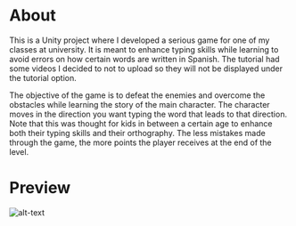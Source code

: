 # About
This is a Unity project where I developed a serious game for one of my classes at university. It is meant to enhance typing skills while learning to avoid errors on how certain words are written in Spanish.
The tutorial had some videos I decided to not to upload so they will not be displayed under the tutorial option.

The objective of the game is to defeat the enemies and overcome the obstacles while learning the story of the main character. The character moves in the direction you want typing the word that leads to that direction. Note that this was thought for kids in between a certain age to enhance both their typing skills and their orthography. The less mistakes made through the game, the more points the player receives at the end of the level.

# Preview
![alt-text](./GithubImgs/TeaserGif.gif)
